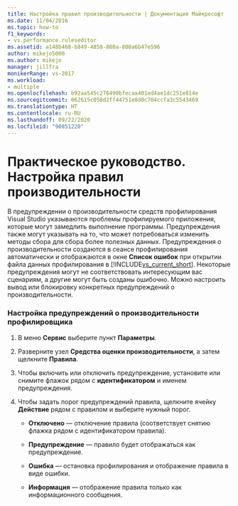 ```yaml
---
title: Настройка правил производительности | Документация Майкрософт
ms.date: 11/04/2016
ms.topic: how-to
f1_keywords:
- vs.performance.ruleseditor
ms.assetid: a148b468-b849-4858-880a-808a6b47e596
author: mikejo5000
ms.author: mikejo
manager: jillfra
monikerRange: vs-2017
ms.workload:
- multiple
ms.openlocfilehash: b92aa545c276490bfecaa401ed4ae1dc251e814e
ms.sourcegitcommit: 062615c058d2ff44751e8d0c704ccfa3c5543469
ms.translationtype: HT
ms.contentlocale: ru-RU
ms.lasthandoff: 09/22/2020
ms.locfileid: "90851220"
---
```

# <a name="how-to-configure-performance-rules"></a>Практическое руководство. Настройка правил производительности
В предупреждении о производительности средств профилирования Visual Studio указываются проблемы профилируемого приложения, которые могут замедлить выполнение программы. Предупреждения также могут указывать на то, что может потребоваться изменить методы сбора для сбора более полезных данных. Предупреждения о производительности создаются в сеансе профилирования автоматически и отображаются в окне **Список ошибок** при открытии файла данных профилирования в [!INCLUDE[vs_current_short](../code-quality/includes/vs_current_short_md.md)]. Некоторые предупреждения могут не соответствовать интересующим вас сценариям, а другие могут быть созданы ошибочно. Можно настроить вывод или блокировку конкретных предупреждений о производительности.

### <a name="to-configure-profiler-performance-warnings"></a>Настройка предупреждений о производительности профилировщика

1. В меню **Сервис** выберите пункт **Параметры**.

2. Разверните узел **Средства оценки производительности**, а затем щелкните **Правила**.

3. Чтобы включить или отключить предупреждение, установите или снимите флажок рядом с **идентификатором** и именем предупреждения.

4. Чтобы задать порог предупреждений правила, щелкните ячейку **Действие** рядом с правилом и выберите нужный порог.

    - **Отключено** — отключение правила (соответствует снятию флажка рядом с идентификатором правила).

    - **Предупреждение** — правило будет отображаться как предупреждение.

    - **Ошибка** — остановка профилирования и отображение правила в виде ошибки.

    - **Информация** — отображение правила только как информационного сообщения.
